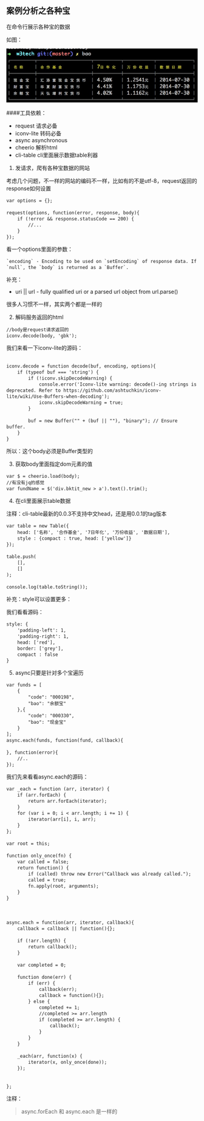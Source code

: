 ## 案例分析之各种宝

在命令行展示各种宝的数据

如图：

![各种包](bao.png)

####工具依赖：

* request       请求必备
* iconv-lite    转码必备
* async         asynchronous
* cheerio       解析html
* cli-table     cli里面展示数据table利器

1. 发请求，爬有各种宝数据的网站

考虑几个问题，不一样的网站的编码不一样，比如有的不是utf-8，request返回的response如何设置

```shell
var options = {};

request(options, function(error, response, body){
	if (!error && response.statusCode == 200) {
		//...
	}
});
```

看一个options里面的参数：

```shell
`encoding` - Encoding to be used on `setEncoding` of response data. If `null`, the `body` is returned as a `Buffer`.
```

补充：

* uri || url - fully qualified uri or a parsed url object from url.parse()

很多人习惯不一样，其实两个都是一样的


2. 解码服务返回的html

```shell
//body是request请求返回的
iconv.decode(body, 'gbk');
```

我们来看一下iconv-lite的源码：

```shell

iconv.decode = function decode(buf, encoding, options){
	if (typeof buf === 'string') {
        if (!iconv.skipDecodeWarning) {
            console.error('Iconv-lite warning: decode()-ing strings is deprecated. Refer to https://github.com/ashtuchkin/iconv-lite/wiki/Use-Buffers-when-decoding');
            iconv.skipDecodeWarning = true;
        }

        buf = new Buffer("" + (buf || ""), "binary"); // Ensure buffer.
    }
}

```

所以：这个body必须是Buffer类型的


3. 获取body里面指定dom元素的值

```shell
var $ = cheerio.load(body);
//有没有jq的感觉
var fundName = $('div.bktit_new > a').text().trim();
```


4. 在cli里面展示table数据

注释：cli-table最新的0.0.3不支持中文head，还是用0.0.1的tag版本

```shell
var table = new Table({
    head: ['名称', '合作基金', '7日年化', '万份收益', '数据日期'],
    style : {compact : true, head: ['yellow']}
});

table.push(
	[],
	[]
);

console.log(table.toString());
```

补充：style可以设置更多：

我们看看源码：

```shell
style: {
    'padding-left': 1,
	'padding-right': 1,
	head: ['red'],
	border: ['grey'],
	compact : false
}
```

5. async只要是针对多个宝遍历

```shell
var funds = [
	{
        "code": "000198",
        "bao": "余额宝"
    },{
        "code": "000330",
        "bao": "现金宝"
    }
];
async.each(funds, function(fund, callback){
	
}, function(error){
	//..
});
```

我们先来看看async.each的源码：

```shell
var _each = function (arr, iterator) {
    if (arr.forEach) {
        return arr.forEach(iterator);
    }
    for (var i = 0; i < arr.length; i += 1) {
        iterator(arr[i], i, arr);
    }
};

var root = this;

function only_once(fn) {
    var called = false;
    return function() {
        if (called) throw new Error("Callback was already called.");
        called = true;
        fn.apply(root, arguments);
    }
}



async.each = function(arr, iterator, callback){
	callback = callback || function(){};

	if (!arr.length) {
		return callback();
	}

	var completed = 0;

	function done(err) {
		if (err) {
			callback(err);
			callback = function(){};
		} else {
			completed += 1;
			//completed >= arr.length
			if (completed >= arr.length) {
				callback();
			}
		}
	}

	_each(arr, function(x) {
		iterator(x, only_once(done));
	});


};
```

注释：

> async.forEach 和 async.each 是一样的



